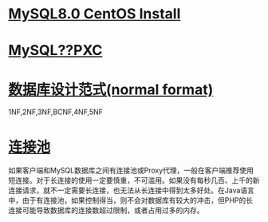 # [MySQL8.0 CentOS Install](https://www.tecmint.com/install-latest-mysql-on-rhel-centos-and-fedora/)
# [MySQL??PXC](https://www.imooc.com/learn/993)
# [数据库设计范式(normal format)](https://www.zhihu.com/question/24696366)
1NF,2NF,3NF,BCNF,4NF,5NF
# [连接池](https://blog.csdn.net/tototuzuoquan/article/details/78573955)
如果客户端和MySQL数据库之间有连接池或Proxy代理，一般在客户端推荐使用短连接。对于长连接的使用一定要慎重，不可滥用。如果没有每秒几百、上千的新连接请求，就不一定需要长连接，也无法从长连接中得到太多好处。在Java语言中，由于有连接池，如果控制得当，则不会对数据库有较大的冲击，但PHP的长连接可能导致数据库的连接数超过限制，或者占用过多的内存。

